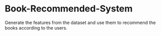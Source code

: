 # Book-Recommended-System
Generate the features from the dataset and use them to recommend the books according to the users.
